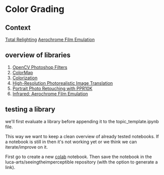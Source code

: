 # Color Grading

## Context

[Total Relighting](https://augmentedperception.github.io/total_relighting/)
[Aerochrome Film Emulation](https://teaandtechtime.com/emulating-kodak-aerochrome-infrared-film-with-python-image-processing/)


## overview of libraries

1. [OpenCV Photoshop Filters](https://github.com/spmallick/learnopencv/tree/master/Photoshop-Filters-in-OpenCV)
2. [ColorMap](https://github.com/spmallick/learnopencv/tree/master/Colormap)
3. [Colorization](https://github.com/spmallick/learnopencv/tree/master/Colorization)
4. [High-Resolution Photorealistic Image Translation](https://github.com/csjliang/LPTN)
5. [Portrait Photo Retouching with PPR10K](https://github.com/csjliang/PPR10K)
6. [Infrared: Aerochrome Film Emulation](https://github.com/Tschucker/Python-Aerochrome-Film-Emulation)

## testing a library

we'll first evaluate a library before appending it to the topic_template.ipynb file.

This way we want to keep a clean overview of already tested notebooks. If a notebook is still in <tests> then it's not working yet or we think we can iterate/improve on it.

First go to create a new [colab](https://colab.research.google.com) notebook. Then save the notebook in the luca-arts/seeingtheimperceptible repository (with the option to generate a link).
